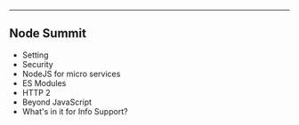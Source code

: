 <!-- .slide: data-background-image="img/node-summit-stage.jpg" -->


---


## Node Summit

* Setting
* Security
* NodeJS for micro services
* ES Modules
* HTTP 2
* Beyond JavaScript
* What's in it for Info Support?